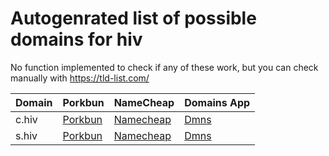 # Autogenrated list of possible domains for hiv

No function implemented to check if any of these work, but you can check manually with https://tld-list.com/

| Domain | Porkbun | NameCheap | Domains App |
|---|---|---|---|
| c.hiv | [Porkbun](https://porkbun.com/checkout/search?prb=e814663da1&tlds=&idnLanguage=&search=search&q=c.hiv) | [Namecheap](https://www.namecheap.com/domains/registration/results/?domain=c.hiv) | [Dmns](https://dmns.app/domains?q=c.hiv) |
| s.hiv | [Porkbun](https://porkbun.com/checkout/search?prb=e814663da1&tlds=&idnLanguage=&search=search&q=s.hiv) | [Namecheap](https://www.namecheap.com/domains/registration/results/?domain=s.hiv) | [Dmns](https://dmns.app/domains?q=s.hiv) |

